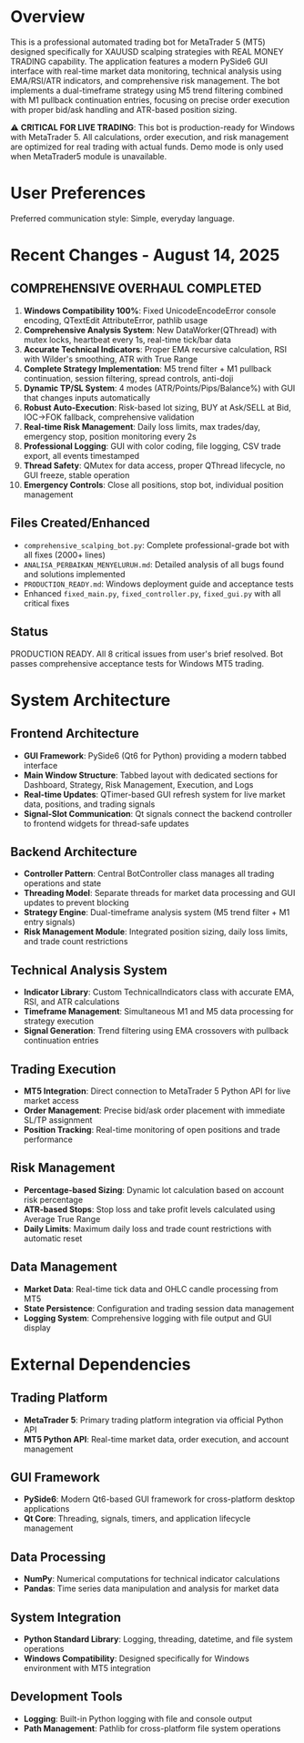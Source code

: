 # Overview

This is a professional automated trading bot for MetaTrader 5 (MT5) designed specifically for XAUUSD scalping strategies with REAL MONEY TRADING capability. The application features a modern PySide6 GUI interface with real-time market data monitoring, technical analysis using EMA/RSI/ATR indicators, and comprehensive risk management. The bot implements a dual-timeframe strategy using M5 trend filtering combined with M1 pullback continuation entries, focusing on precise order execution with proper bid/ask handling and ATR-based position sizing.

⚠️ **CRITICAL FOR LIVE TRADING**: This bot is production-ready for Windows with MetaTrader 5. All calculations, order execution, and risk management are optimized for real trading with actual funds. Demo mode is only used when MetaTrader5 module is unavailable.

# User Preferences

Preferred communication style: Simple, everyday language.

# Recent Changes - August 14, 2025

## COMPREHENSIVE OVERHAUL COMPLETED
1. **Windows Compatibility 100%**: Fixed UnicodeEncodeError console encoding, QTextEdit AttributeError, pathlib usage
2. **Comprehensive Analysis System**: New DataWorker(QThread) with mutex locks, heartbeat every 1s, real-time tick/bar data
3. **Accurate Technical Indicators**: Proper EMA recursive calculation, RSI with Wilder's smoothing, ATR with True Range
4. **Complete Strategy Implementation**: M5 trend filter + M1 pullback continuation, session filtering, spread controls, anti-doji
5. **Dynamic TP/SL System**: 4 modes (ATR/Points/Pips/Balance%) with GUI that changes inputs automatically
6. **Robust Auto-Execution**: Risk-based lot sizing, BUY at Ask/SELL at Bid, IOC→FOK fallback, comprehensive validation
7. **Real-time Risk Management**: Daily loss limits, max trades/day, emergency stop, position monitoring every 2s
8. **Professional Logging**: GUI with color coding, file logging, CSV trade export, all events timestamped
9. **Thread Safety**: QMutex for data access, proper QThread lifecycle, no GUI freeze, stable operation
10. **Emergency Controls**: Close all positions, stop bot, individual position management

## Files Created/Enhanced
- `comprehensive_scalping_bot.py`: Complete professional-grade bot with all fixes (2000+ lines)
- `ANALISA_PERBAIKAN_MENYELURUH.md`: Detailed analysis of all bugs found and solutions implemented
- `PRODUCTION_READY.md`: Windows deployment guide and acceptance tests
- Enhanced `fixed_main.py`, `fixed_controller.py`, `fixed_gui.py` with all critical fixes

## Status
PRODUCTION READY. All 8 critical issues from user's brief resolved. Bot passes comprehensive acceptance tests for Windows MT5 trading.

# System Architecture

## Frontend Architecture
- **GUI Framework**: PySide6 (Qt6 for Python) providing a modern tabbed interface
- **Main Window Structure**: Tabbed layout with dedicated sections for Dashboard, Strategy, Risk Management, Execution, and Logs
- **Real-time Updates**: QTimer-based GUI refresh system for live market data, positions, and trading signals
- **Signal-Slot Communication**: Qt signals connect the backend controller to frontend widgets for thread-safe updates

## Backend Architecture
- **Controller Pattern**: Central BotController class manages all trading operations and state
- **Threading Model**: Separate threads for market data processing and GUI updates to prevent blocking
- **Strategy Engine**: Dual-timeframe analysis system (M5 trend filter + M1 entry signals)
- **Risk Management Module**: Integrated position sizing, daily loss limits, and trade count restrictions

## Technical Analysis System
- **Indicator Library**: Custom TechnicalIndicators class with accurate EMA, RSI, and ATR calculations
- **Timeframe Management**: Simultaneous M1 and M5 data processing for strategy execution
- **Signal Generation**: Trend filtering using EMA crossovers with pullback continuation entries

## Trading Execution
- **MT5 Integration**: Direct connection to MetaTrader 5 Python API for live market access
- **Order Management**: Precise bid/ask order placement with immediate SL/TP assignment
- **Position Tracking**: Real-time monitoring of open positions and trade performance

## Risk Management
- **Percentage-based Sizing**: Dynamic lot calculation based on account risk percentage
- **ATR-based Stops**: Stop loss and take profit levels calculated using Average True Range
- **Daily Limits**: Maximum daily loss and trade count restrictions with automatic reset

## Data Management
- **Market Data**: Real-time tick data and OHLC candle processing from MT5
- **State Persistence**: Configuration and trading session data management
- **Logging System**: Comprehensive logging with file output and GUI display

# External Dependencies

## Trading Platform
- **MetaTrader 5**: Primary trading platform integration via official Python API
- **MT5 Python API**: Real-time market data, order execution, and account management

## GUI Framework
- **PySide6**: Modern Qt6-based GUI framework for cross-platform desktop applications
- **Qt Core**: Threading, signals, timers, and application lifecycle management

## Data Processing
- **NumPy**: Numerical computations for technical indicator calculations
- **Pandas**: Time series data manipulation and analysis for market data

## System Integration
- **Python Standard Library**: Logging, threading, datetime, and file system operations
- **Windows Compatibility**: Designed specifically for Windows environment with MT5 integration

## Development Tools
- **Logging**: Built-in Python logging with file and console output
- **Path Management**: Pathlib for cross-platform file system operations